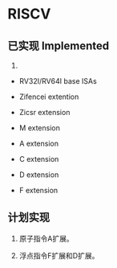 # RISCV

## 已实现 Implemented

1.

- RV32I/RV64I base ISAs

- Zifencei extention

- Zicsr extension

- M extension

- A extension

- C extension

- D extension

- F extension

## 计划实现

1. 原子指令A扩展。

2. 浮点指令F扩展和D扩展。
